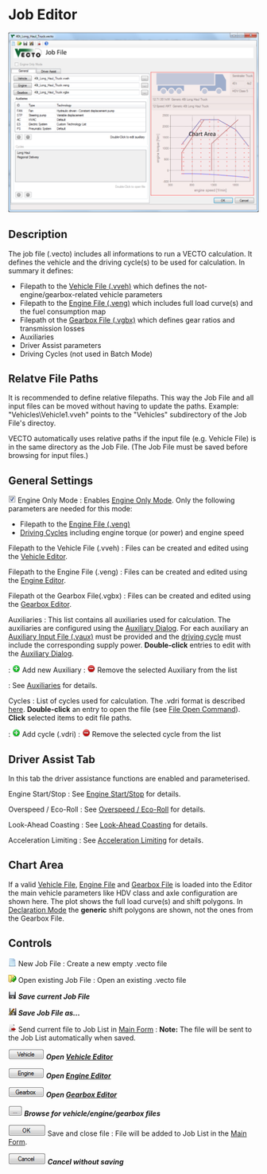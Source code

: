 Job Editor
==========

![](pics/VECTO-Editor.svg)


Description
-----------

The job file (.vecto) includes all informations to run a VECTO calculation. It defines the vehicle and the driving cycle(s) to be used for calculation. In summary it defines:

-   Filepath to the [Vehicle File (.vveh)](VEH-Editor.html) which defines the not-engine/gearbox-related vehicle parameters
-   Filepath to the [Engine File (.veng)](ENG-Editor.html) which includes full load curve(s) and the fuel consumption map
-   Filepath ot the [Gearbox File (.vgbx)](GBX-Editor.html) which defines gear ratios and transmission losses
-   Auxiliaries
-   Driver Assist parameters
-   Driving Cycles (not used in Batch Mode)


 Relatve File Paths
-------------------

It is recommended to define relative filepaths. This way the Job File and all input files can be moved without having to update the paths. Example: "Vehicles\\Vehicle1.vveh" points to the "Vehicles" subdirectory of the Job File's directoy.

VECTO automatically uses relative paths if the input file (e.g. Vehicle File) is in the same directory as the Job File. (The Job File must be saved before browsing for input files.)


 General Settings
-----------------

![](../pics/misc/checkbox.png) Engine Only Mode
:	Enables [Engine Only Mode](../general/EngOnlyMode.html). Only the following parameters are needed for this mode:

-   Filepath to the [Engine File (.veng)](ENG-Editor.html)
-   [Driving Cycles](../fileformat/VDRI.html) including engine torque (or power) and engine speed


Filepath to the Vehicle File (.vveh)
:	Files can be created and edited using the [Vehicle Editor](VEH-Editor.html).

Filepath to the Engine File (.veng)
:	Files can be created and edited using the [Engine Editor](ENG-Editor.html).

Filepath ot the Gearbox File(.vgbx)
:	Files can be created and edited using the [Gearbox Editor](GBX-Editor.html).

Auxiliaries
:	This list contains all auxiliaries used for calculation. The auxiliaries are configured using the [Auxiliary Dialog](VECTO-Editor_Aux.html). For each auxiliary an [Auxiliary Input File (.vaux)](../fileformat/VAUX.html) must be provided and the [driving cycle](../fileformat/VDRI.html) must include the corresponding supply power.
**Double-click** entries to edit with the [Auxiliary Dialog](VECTO-Editor_Aux.html).

: ![addaux](../pics/icons/plus-circle-icon.png) Add new Auxiliary
: ![remaux](../pics/icons/minus-circle-icon.png) Remove the selected Auxiliary from the list

: See [Auxiliaries](../general/Auxiliaries.html) for details.

Cycles
:	List of cycles used for calculation. The .vdri format is described [here](../fileformat/VDRI.html).
**Double-click** an entry to open the file (see [File Open Command](settings.html#opencmd)).
**Click** selected items to edit file paths.

: ![addcycle](../pics/icons/plus-circle-icon.png) Add cycle (.vdri)
: ![remcycle](../pics/icons/minus-circle-icon.png) Remove the selected cycle from the list


 Driver Assist Tab
------------------

In this tab the driver assistance functions are enabled and parameterised.

Engine Start/Stop
:	See [Engine Start/Stop](../general/StartStop.html) for details.

Overspeed / Eco-Roll
:	See [Overspeed / Eco-Roll](../general/EcoRoll.html) for details.

Look-Ahead Coasting
:	See [Look-Ahead Coasting](../general/LAC.html) for details.

Acceleration Limiting
:	See [Acceleration Limiting](../general/AccLimit.html) for details.


 Chart Area
-----------

If a valid [Vehicle File](VEH-Editor.html), [Engine File](ENG-Editor.html) and [Gearbox File](GBX-Editor.html) is loaded into the Editor the main vehicle parameters like HDV class and axle configuration are shown here. The plot shows the full load curve(s) and shift polygons. In [Declaration Mode](../general/calc_Declaration.html) the **generic**  shift polygons are shown, not the ones from the Gearbox File.

Controls
--------

![new](../pics/icons/blue-document-icon.png) New Job File
:	Create a new empty .vecto file

![open](../pics/icons/Open-icon.png) Open existing Job File
:	Open an existing .vecto file

![save](../pics/icons/Actions-document-save-icon.png) ***Save current Job File***

![SaveAs](../pics/icons/Actions-document-save-as-icon.png) ***Save Job File as...***

![sendto](../pics/icons/export-icon.png) Send current file to Job List in [Main Form](mainform.html)
:	**Note:** The file will be sent to the Job List automatically when saved.

![veh](pics/VECTO/Veh.png) ***Open [Vehicle Editor](VEH-Editor.html)***

![eng](pics/VECTO/Eng.png) ***Open [Engine Editor](ENG-Editor.html)***

![gbx](pics/VECTO/Gbx.png) ***Open [Gearbox Editor](GBX-Editor.html)***

![](../pics/misc/browse.png) ***Browse for vehicle/engine/gearbox files***

![OK](../pics/misc/OK.png) Save and close file
:	File will be added to Job List in the [Main Form](mainform.html).

![Cancel](../pics/misc/Cancel.png) ***Cancel without saving***